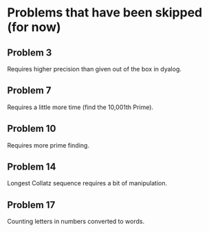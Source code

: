 # Problems that have been skipped (for now)

## Problem 3

Requires higher precision than given out of the box in dyalog.

## Problem 7

Requires a little more time (find the 10,001th Prime).

## Problem 10

Requires more prime finding.

## Problem 14

Longest Collatz sequence requires a bit of manipulation.

## Problem 17

Counting letters in numbers converted to words.
